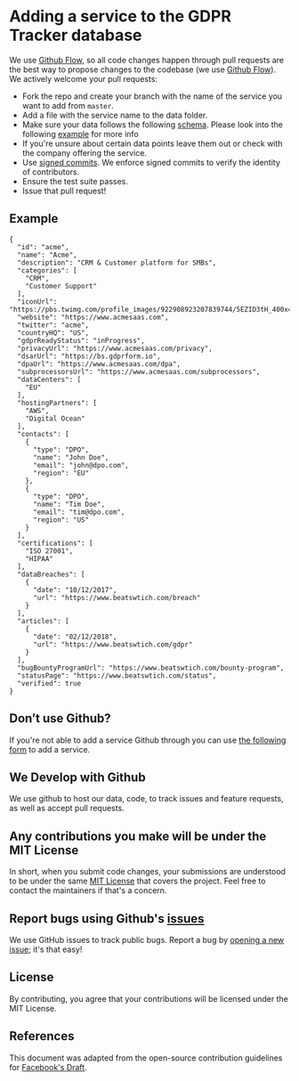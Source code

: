 # Adding a service to the GDPR Tracker database

We use [Github Flow](https://guides.github.com/introduction/flow/index.html), so all code changes happen through pull requests
are the best way to propose changes to the codebase (we use [Github Flow](https://guides.github.com/introduction/flow/index.html)). We actively welcome your pull requests:

- Fork the repo and create your branch with the name of the service you want to add from `master`.
- Add a file with the service name to the data folder.
- Make sure your data follows the following [schema](https://github.com/privacyradius/gdpr-tracker/blob/master/schema.json). Please look into the following [example](https://github.com/privacyradius/gdpr-tracker/blob/master/example.json) for more info
- If you're unsure about certain data points leave them out or check with the company offering the service.
-  Use [signed commits](https://help.github.com/articles/signing-commits-with-gpg/). We enforce signed commits to verify the identity of contributors.
- Ensure the test suite passes.
- Issue that pull request!

## Example

```
{
  "id": "acme",
  "name": "Acme",
  "description": "CRM & Customer platform for SMBs",
  "categories": [
    "CRM", 
    "Customer Support"
  ],
  "iconUrl": "https://pbs.twimg.com/profile_images/922908923207839744/5EZID3tH_400x400.jpg",
  "website": "https://www.acmesaas.com",
  "twitter": "acme",
  "countryHQ": "US",
  "gdprReadyStatus": "inProgress",
  "privacyUrl": "https://www.acmesaas.com/privacy",
  "dsarUrl": "https://bs.gdprform.io",
  "dpaUrl": "https://www.acmesaas.com/dpa",
  "subprocessorsUrl": "https://www.acmesaas.com/subprocessors",
  "dataCenters": [
    "EU"
  ],
  "hostingPartners": [
    "AWS", 
    "Digital Ocean"
  ],
  "contacts": [
    {
      "type": "DPO",
      "name": "John Doe",
      "email": "john@dpo.com",
      "region": "EU"
    }, 
    {
      "type": "DPO",
      "name": "Tim Doe",
      "email": "tim@dpo.com",
      "region": "US"
    }
  ],
  "certifications": [
    "ISO 27001", 
    "HIPAA"
  ],
  "dataBreaches": [
    {
      "date": "10/12/2017",
      "url": "https://www.beatswtich.com/breach"
    }
  ],
  "articles": [
    {
      "date": "02/12/2018",
      "url": "https://www.beatswtich.com/gdpr"
    }
  ],
  "bugBountyProgramUrl": "https://www.beatswtich.com/bounty-program",
  "statusPage": "https://www.beatswtich.com/status",
  "verified": true
}
```

## Don’t use Github?

If you're not able to add a service Github through you can use [the following form](https://docs.google.com/forms/d/e/1FAIpQLScVfEdJE1rg_9D3f_S4AiELNm71n5QNV4i5ne9LHuaLeaFASw/viewform) to add a service. 

## We Develop with Github

We use github to host our data, code, to track issues and feature requests, as well as accept pull requests.

## Any contributions you make will be under the MIT License

In short, when you submit code changes, your submissions are understood to be under the same [MIT License](http://choosealicense.com/licenses/mit/) that covers the project. Feel free to contact the maintainers if that's a concern.

## Report bugs using Github's [issues](https://github.com/privacyradius/gdpr-tracker/issues)

We use GitHub issues to track public bugs. Report a bug by [opening a new issue](https://github.com/privacyradius/gdpr-tracker/issues); it's that easy!

## License

By contributing, you agree that your contributions will be licensed under the MIT License.

## References

This document was adapted from the open-source contribution guidelines for [Facebook's Draft](https://github.com/facebook/draft-js/blob/a9316a723f9e918afde44dea68b5f9f39b7d9b00/CONTRIBUTING.md).
